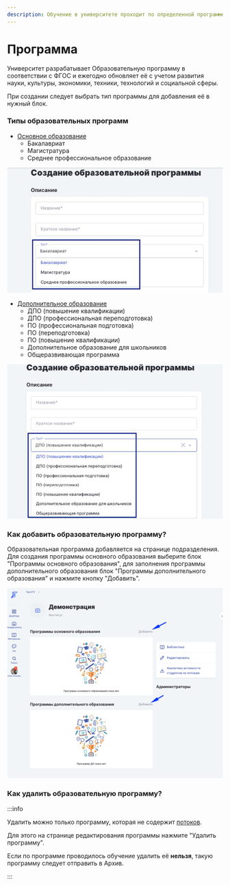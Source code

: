```yaml
---
description: Обучение в университете проходит по определенной программе
---
```


# Программа

Университет разрабатывает Образовательную программу в соответствии с ФГОС и ежегодно обновляет её с учетом развития науки, культуры, экономики, техники, технологий и социальной сферы.

При создании следует выбрать тип программы для добавления её в нужный блок.

### Типы образовательных программ

* [Основное образование](programma-osnovnogo-obrazovaniya/)
  * Бакалавриат
  * Магистратура
  * Среднее профессиональное образование

![](<../../.gitbook/assets/photo_2025-02-20 13.37.36.jpeg>)

* [Дополнительное образование](programma-dopolnitelnogo-obrazovaniya/)
  * ДПО (повышение квалификации)
  * ДПО (профессиональная переподготовка)
  * ПО (профессиональная подготовка)
  * ПО (переподготовка)
  * ПО (повышение квалификации)
  * Дополнительное образование для школьников
  * Общеразвивающая программа

![](<../../.gitbook/assets/photo_2025-02-20 13.38.23.jpeg>)

### Как добавить образовательную программу?

Образовательная программа добавляется на странице подразделения. Для создания программы основного образования выберите блок "Программы основного образования", для заполнения программы дополнительного образования  блок "Программы дополнительного образования" и нажмите кнопку "Добавить".  

![](<../../.gitbook/assets/image (20) (1) (1).png>)

### Как удалить образовательную программу?

:::info

Удалить можно только программу, которая не содержит [потоков](../potok.md).

Для этого на странице редактирования программы нажмите "Удалить программу".

Если по программе проводилось обучение удалить её **нельзя**, такую программу следует отправить в Архив.

:::

